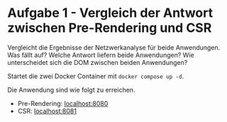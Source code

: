 # Aufgabe 1 - Vergleich der Antwort zwischen Pre-Rendering und CSR

Vergleicht die Ergebnisse der Netzwerkanalyse für beide Anwendungen. Was fällt auf? Welche Antwort liefern beide Anwendungen? Wie unterscheidet sich die DOM zwischen beiden Anwendungen?

Startet die zwei Docker Container mit `docker compose up -d`. 

Die Anwendung sind wie folgt zu erreichen.
- Pre-Rendering: [localhost:8080](http://localhost:8080)
- CSR: [localhost:8081](http://localhost:8081)